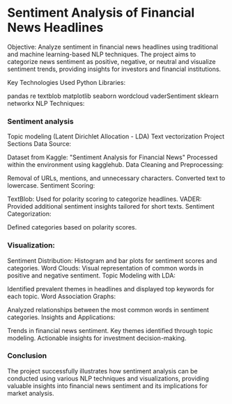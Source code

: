 # Sentiment Analysis of Financial News Headlines

Objective: Analyze sentiment in financial news headlines using traditional and machine learning-based NLP techniques. The project aims to categorize news sentiment as positive, negative, or neutral and visualize sentiment trends, providing insights for investors and financial institutions.

Key Technologies Used
Python Libraries:

pandas
re
textblob
matplotlib
seaborn
wordcloud
vaderSentiment
sklearn
networkx
NLP Techniques:

### Sentiment analysis
Topic modeling (Latent Dirichlet Allocation - LDA)
Text vectorization
Project Sections
Data Source:

Dataset from Kaggle: "Sentiment Analysis for Financial News"
Processed within the environment using kagglehub.
Data Cleaning and Preprocessing:

Removal of URLs, mentions, and unnecessary characters.
Converted text to lowercase.
Sentiment Scoring:

TextBlob: Used for polarity scoring to categorize headlines.
VADER: Provided additional sentiment insights tailored for short texts.
Sentiment Categorization:

Defined categories based on polarity scores.

### Visualization:

Sentiment Distribution: Histogram and bar plots for sentiment scores and categories.
Word Clouds: Visual representation of common words in positive and negative sentiment.
Topic Modeling with LDA:

Identified prevalent themes in headlines and displayed top keywords for each topic.
Word Association Graphs:

Analyzed relationships between the most common words in sentiment categories.
Insights and Applications:

Trends in financial news sentiment.
Key themes identified through topic modeling.
Actionable insights for investment decision-making.

### Conclusion
The project successfully illustrates how sentiment analysis can be conducted using various NLP techniques and visualizations, providing valuable insights into financial news sentiment and its implications for market analysis.
